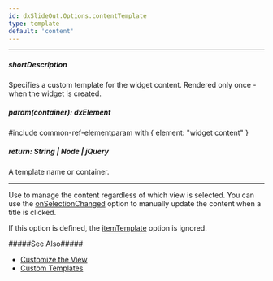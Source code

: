 ```yaml
---
id: dxSlideOut.Options.contentTemplate
type: template
default: 'content'
---
```

---
##### shortDescription
Specifies a custom template for the widget content. Rendered only once - when the widget is created.

##### param(container): dxElement
#include common-ref-elementparam with { element: "widget content" }

##### return: String | Node | jQuery
A template name or container.

---
Use to manage the content regardless of which view is selected. You can use the [onSelectionChanged](/Documentation/ApiReference/UI_Widgets/dxSlideOut/Configuration/#onSelectionChanged) option to manually update the content when a title is clicked.

If this option is defined, the [itemTemplate](/Documentation/ApiReference/UI_Widgets/dxSlideOut/Configuration/#itemTemplate) option is ignored.

#####See Also#####
- [Customize the View](/Documentation/Guide/Widgets/SlideOut/Customize_the_View/)
- [Custom Templates](/Documentation/Guide/Widgets/Common/Templates/#Custom_Templates)